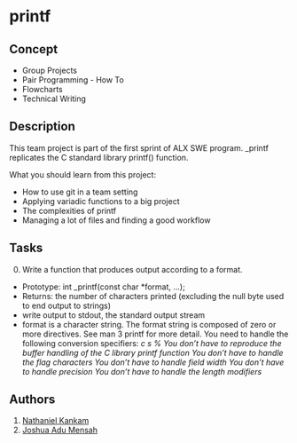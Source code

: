 # printf
## Concept
* Group Projects
* Pair Programming - How To
* Flowcharts
* Technical Writing

## Description
This team project is part of the first sprint of ALX SWE program. _printf replicates the C standard library printf() function.

What you should learn from this project:

* How to use git in a team setting
* Applying variadic functions to a big project
* The complexities of printf
* Managing a lot of files and finding a good workflow

## Tasks
0. Write a function that produces output according to a format.

* Prototype: int _printf(const char *format, ...);
* Returns: the number of characters printed (excluding the null byte used to end output to strings)
* write output to stdout, the standard output stream
* format is a character string. The format string is composed of zero or more directives. See man 3 printf for more  detail. You need to handle the following conversion specifiers:
_c_
_s_
_%_
_You don’t have to reproduce the buffer handling of the C library printf function_
_You don’t have to handle the flag characters_
_You don’t have to handle field width_
_You don’t have to handle precision_
_You don’t have to handle the length modifiers_

## Authors
1. [Nathaniel Kankam](https://github.com/Atemmuda/)
2. [Joshua Adu Mensah](https://github.com/joshuaadu)

